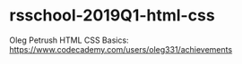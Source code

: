 # rsschool-2019Q1-html-css
Oleg Petrush HTML CSS Basics: https://www.codecademy.com/users/oleg331/achievements
